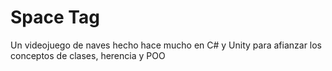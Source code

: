 # Space Tag
Un videojuego de naves hecho hace mucho en C# y Unity para afianzar los conceptos de clases, herencia y POO
